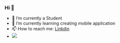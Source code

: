 ### Hi 👋

- 🔭 I’m currently a Student
- 🌱 I’m currently learning creating mobile application
- 📫 How to reach me: [Linkdin](https://www.linkedin.com/in/moulia-das-proma-1b2401230/)
- <img src="https://github-readme-stats.vercel.app/api?username=moulia-proma&&show_icons=true&title_color=ffffff&icon_color=bb2acf&text_color=daf7dc&bg_color=151515">
